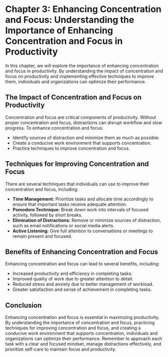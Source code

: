 Chapter 3: Enhancing Concentration and Focus: Understanding the Importance of Enhancing Concentration and Focus in Productivity
===============================================================================================================================

In this chapter, we will explore the importance of enhancing concentration and focus in productivity. By understanding the impact of concentration and focus on productivity and implementing effective techniques to improve them, individuals and organizations can optimize their performance.

The Impact of Concentration and Focus on Productivity
-----------------------------------------------------

Concentration and focus are critical components of productivity. Without proper concentration and focus, distractions can disrupt workflow and slow progress. To enhance concentration and focus:

* Identify sources of distraction and minimize them as much as possible.
* Create a conducive work environment that supports concentration.
* Practice techniques to improve concentration and focus.

Techniques for Improving Concentration and Focus
------------------------------------------------

There are several techniques that individuals can use to improve their concentration and focus, including:

* **Time Management:** Prioritize tasks and allocate time accordingly to ensure that important tasks receive adequate attention.
* **Pomodoro Technique:** Break down work into intervals of focused activity, followed by short breaks.
* **Elimination of Distractions:** Remove or minimize sources of distraction, such as email notifications or social media alerts.
* **Active Listening:** Give full attention to conversations or meetings to remain present and focused.

Benefits of Enhancing Concentration and Focus
---------------------------------------------

Enhancing concentration and focus can lead to several benefits, including:

* Increased productivity and efficiency in completing tasks.
* Improved quality of work due to greater attention to detail.
* Reduced stress and anxiety due to better management of workload.
* Greater satisfaction and sense of achievement in completing tasks.

Conclusion
----------

Enhancing concentration and focus is essential in maximizing productivity. By understanding the importance of concentration and focus, practicing techniques for improving concentration and focus, and creating a conducive work environment that supports concentration, individuals and organizations can optimize their performance. Remember to approach each task with a clear and focused mindset, manage distractions effectively, and prioritize self-care to maintain focus and productivity.


